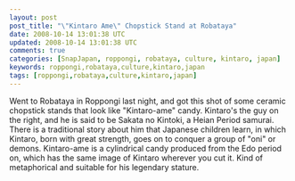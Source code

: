 ```yaml
---           
layout: post
post_title: "\"Kintaro Ame\" Chopstick Stand at Robataya"
date: 2008-10-14 13:01:38 UTC
updated: 2008-10-14 13:01:38 UTC
comments: true
categories: [SnapJapan, roppongi, robataya, culture, kintaro, japan]
keywords: roppongi,robataya,culture,kintaro,japan
tags: [roppongi,robataya,culture,kintaro,japan]
---
```

 

[](http://www.flickr.com/photos/81796435@N00/2926475169 "View 'Robataya for Ross H Visit 200810' on Flickr.com")


Went to Robataya in Roppongi last night, and got this shot of some ceramic chopstick stands that look like "Kintaro-ame" candy. Kintaro's the guy on the right, and he is said to be Sakata no Kintoki, a Heian Period samurai. There is a traditional story about him that Japanese children learn, in which Kintaro, born with great strength, goes on to conquer a group of "oni" or demons. Kintaro-ame is a cylindrical candy produced from the Edo period on, which has the same image of Kintaro wherever you cut it. Kind of metaphorical and suitable for his legendary stature. 

<br /><br /><br /><br /><br />